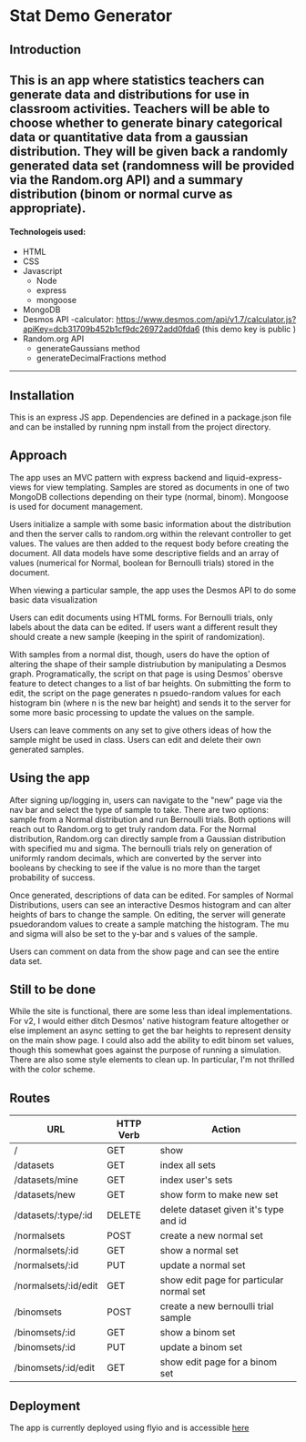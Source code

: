 # Stat Demo Generator

## Introduction

This is an app where statistics teachers can generate data and distributions for use in classroom activities. Teachers will be able to choose whether to generate binary categorical data or quantitative data from a gaussian distribution. They will be given back a randomly generated data set (randomness will be provided via the Random.org API) and a summary distribution (binom or normal curve as appropriate).
---
#### Technologeis used:
- HTML
- CSS
- Javascript
    - Node
    - express
    - mongoose
- MongoDB
- Desmos API
    -calculator: https://www.desmos.com/api/v1.7/calculator.js?apiKey=dcb31709b452b1cf9dc26972add0fda6 (this demo key is public )
- Random.org API
    - generateGaussians method
    - generateDecimalFractions method
---

## Installation
This is an express JS app. Dependencies are defined in a package.json file and can be installed by running npm install from the project directory. 

## Approach
The app uses an MVC pattern with express backend and liquid-express-views for view templating. Samples are stored as documents in one of two MongoDB collections depending on their type (normal, binom). Mongoose is used for document management.

Users initialize a sample with some basic information about the distribution and then the server calls to random.org within the relevant controller to get values. The values are then added to the request body before creating the document. All data models have some descriptive fields and an array of values (numerical for Normal, boolean for Bernoulli trials) stored in the document.

When viewing a particular sample, the app uses the Desmos API to do some basic data visualization

Users can edit documents using HTML forms. For Bernoulli trials, only labels about the data can be edited. If users want a different result they should create a new sample (keeping in the spirit of randomization). 

With samples from a normal dist, though, users do have the option of altering the shape of their sample distriubution by manipulating a Desmos graph. Programatically, the script on that page is using Desmos' obersve feature to detect changes to a list of bar heights. On submitting the form to edit, the script on the page generates n psuedo-random values for each histogram bin (where n is the new bar height) and sends it to the server for some more basic processing to update the values on the sample.

Users can leave comments on any set to give others ideas of how the sample might be used in class. Users can edit and delete their own generated samples.

## Using the app
After signing up/logging in, users can navigate to the "new" page via the nav bar and select the type of sample to take. There are two options: sample from a Normal distribution and run Bernoulli trials. Both options will reach out to Random.org to get truly random data. For the Normal distribution, Random.org can directly sample from a Gaussian distribution with specified mu and sigma. The bernoulli trials rely on generation of uniformly random decimals, which are converted by the server into booleans by checking to see if the value is no more than the target probability of success.

Once generated, descriptions of data can be edited. For samples of Normal Distributions, users can see an interactive Desmos histogram and can alter heights of bars to change the sample. On editing, the server will generate psuedorandom values to create a sample matching the histogram. The mu and sigma will also be set to the y-bar and s values of the sample.

Users can comment on data from the show page and can see the entire data set.

## Still to be done
While the site is functional, there are some less than ideal implementations. For v2, I would either ditch Desmos' native histogram feature altogether or else implement an async setting to get the bar heights to represent density on the main show page. I could also add the ability to edit binom set values, though this somewhat goes against the purpose of running a simulation. There are also some style elements to clean up. In particular, I'm not thrilled with the color scheme. 

## Routes

| URL                  | HTTP Verb | Action                                   |
|----------------------|-----------|------------------------------------------|
| /                    | GET       | show                                     |
| /datasets            | GET       | index all sets                           |
| /datasets/mine       | GET       | index user's sets                        |
| /datasets/new        | GET       | show form to make new set                |
| /datasets/:type/:id  | DELETE    | delete dataset given it's type and id    |
| /normalsets          | POST      | create a new normal set                  |
| /normalsets/:id      | GET       | show a normal set                        |
| /normalsets/:id      | PUT       | update a normal set                      |
| /normalsets/:id/edit | GET       | show edit page for particular normal set |
| /binomsets           | POST      | create a new bernoulli trial sample      |
| /binomsets/:id       | GET       | show a binom set                         |
| /binomsets/:id       | PUT       | update a binom set                       |
| /binomsets/:id/edit  | GET       | show edit page for a binom set           |


## Deployment

The app is currently deployed using flyio and is accessible  [here](https://stat-generator.fly.dev/)